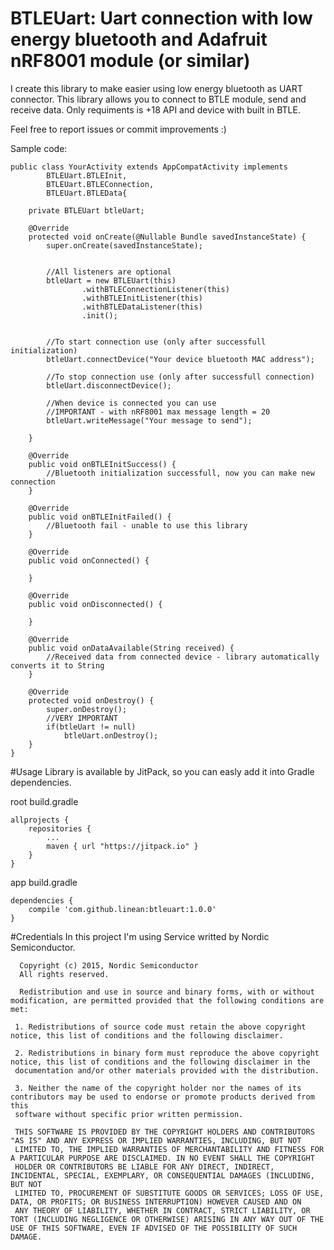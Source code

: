# BTLEUart: Uart connection with low energy bluetooth and Adafruit nRF8001 module (or similar)

I create this library to make easier using low energy bluetooth as UART connector.
This library allows you to connect to BTLE module, send and receive data. 
Only requiments is +18 API and device with built in BTLE.

Feel free to report issues or commit improvements :)

Sample code:

    public class YourActivity extends AppCompatActivity implements 
            BTLEUart.BTLEInit,
            BTLEUart.BTLEConnection,
            BTLEUart.BTLEData{

        private BTLEUart btleUart;

        @Override
        protected void onCreate(@Nullable Bundle savedInstanceState) {
            super.onCreate(savedInstanceState);


            //All listeners are optional
            btleUart = new BTLEUart(this)
                    .withBTLEConnectionListener(this)
                    .withBTLEInitListener(this)
                    .withBTLEDataListener(this)
                    .init();


            //To start connection use (only after successfull initialization)
            btleUart.connectDevice("Your device bluetooth MAC address");

            //To stop connection use (only after successfull connection)
            btleUart.disconnectDevice();

            //When device is connected you can use
            //IMPORTANT - with nRF8001 max message length = 20
            btleUart.writeMessage("Your message to send");

        }

        @Override
        public void onBTLEInitSuccess() {
            //Bluetooth initialization successfull, now you can make new connection
        }

        @Override
        public void onBTLEInitFailed() {
            //Bluetooth fail - unable to use this library
        }

        @Override
        public void onConnected() {

        }

        @Override
        public void onDisconnected() {

        }

        @Override
        public void onDataAvailable(String received) {
            //Received data from connected device - library automatically converts it to String 
        }

        @Override
        protected void onDestroy() {
            super.onDestroy();
            //VERY IMPORTANT
            if(btleUart != null)
                btleUart.onDestroy();
        }
    }
    
#Usage
Library is available by JitPack, so you can easly add it into Gradle dependencies.

root build.gradle

	allprojects {
		repositories {
			...
			maven { url "https://jitpack.io" }
		}
	}
        
app build.gradle

	dependencies {
		compile 'com.github.linean:btleuart:1.0.0'
	}
    
#Credentials
In this project I'm using Service writted by Nordic Semiconductor.

      Copyright (c) 2015, Nordic Semiconductor
      All rights reserved.

      Redistribution and use in source and binary forms, with or without modification, are permitted provided that the following conditions are met:

     1. Redistributions of source code must retain the above copyright notice, this list of conditions and the following disclaimer.

     2. Redistributions in binary form must reproduce the above copyright notice, this list of conditions and the following disclaimer in the
     documentation and/or other materials provided with the distribution.

     3. Neither the name of the copyright holder nor the names of its contributors may be used to endorse or promote products derived from this
     software without specific prior written permission.

     THIS SOFTWARE IS PROVIDED BY THE COPYRIGHT HOLDERS AND CONTRIBUTORS "AS IS" AND ANY EXPRESS OR IMPLIED WARRANTIES, INCLUDING, BUT NOT
     LIMITED TO, THE IMPLIED WARRANTIES OF MERCHANTABILITY AND FITNESS FOR A PARTICULAR PURPOSE ARE DISCLAIMED. IN NO EVENT SHALL THE COPYRIGHT
     HOLDER OR CONTRIBUTORS BE LIABLE FOR ANY DIRECT, INDIRECT, INCIDENTAL, SPECIAL, EXEMPLARY, OR CONSEQUENTIAL DAMAGES (INCLUDING, BUT NOT
     LIMITED TO, PROCUREMENT OF SUBSTITUTE GOODS OR SERVICES; LOSS OF USE, DATA, OR PROFITS; OR BUSINESS INTERRUPTION) HOWEVER CAUSED AND ON
     ANY THEORY OF LIABILITY, WHETHER IN CONTRACT, STRICT LIABILITY, OR TORT (INCLUDING NEGLIGENCE OR OTHERWISE) ARISING IN ANY WAY OUT OF THE
    USE OF THIS SOFTWARE, EVEN IF ADVISED OF THE POSSIBILITY OF SUCH DAMAGE.


